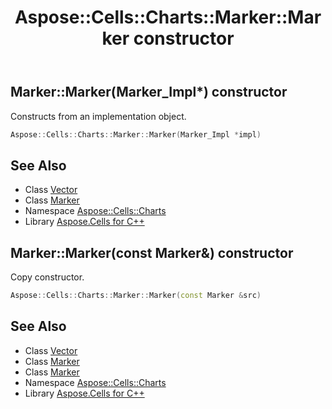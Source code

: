 ﻿---
title: Aspose::Cells::Charts::Marker::Marker constructor
linktitle: Marker
second_title: Aspose.Cells for C++ API Reference
description: 'Aspose::Cells::Charts::Marker::Marker constructor. Constructs from an implementation object in C++.'
type: docs
weight: 100
url: /cpp/aspose.cells.charts/marker/marker/
---
## Marker::Marker(Marker_Impl*) constructor


Constructs from an implementation object.

```cpp
Aspose::Cells::Charts::Marker::Marker(Marker_Impl *impl)
```

## See Also

* Class [Vector](../../../aspose.cells/vector/)
* Class [Marker](../)
* Namespace [Aspose::Cells::Charts](../../)
* Library [Aspose.Cells for C++](../../../)
## Marker::Marker(const Marker\&) constructor


Copy constructor.

```cpp
Aspose::Cells::Charts::Marker::Marker(const Marker &src)
```

## See Also

* Class [Vector](../../../aspose.cells/vector/)
* Class [Marker](../)
* Class [Marker](../)
* Namespace [Aspose::Cells::Charts](../../)
* Library [Aspose.Cells for C++](../../../)
